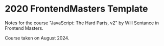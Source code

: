 # 2020 FrontendMasters Template

Notes for the course "JavaScript: The Hard Parts, v2" by Will Sentance in Frontend Masters.

Course taken on August 2024.
